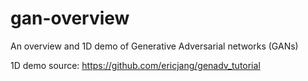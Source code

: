 # gan-overview
An overview and 1D demo of Generative Adversarial networks (GANs)

1D demo source: https://github.com/ericjang/genadv_tutorial